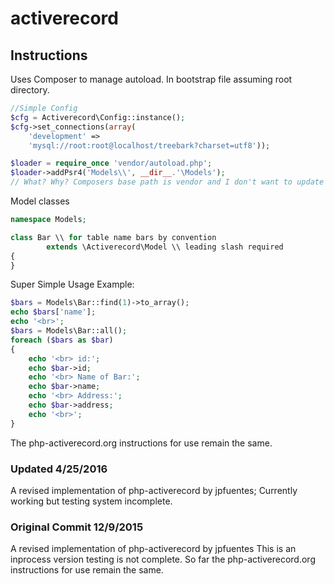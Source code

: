 # activerecord

## Instructions

Uses Composer to manage autoload.
In bootstrap file assuming root directory.
```php
//Simple Config
$cfg = Activerecord\Config::instance();
$cfg->set_connections(array(
    'development' =>
    'mysql://root:root@localhost/treebark?charset=utf8'));

$loader = require_once 'vendor/autoload.php';
$loader->addPsr4('Models\\', __dir__.'\Models');
// What? Why? Composers base path is vendor and I don't want to update Composer for every new Model.
```
Model classes
```php
namespace Models;

class Bar \\ for table name bars by convention
        extends \Activerecord\Model \\ leading slash required
{
}
```
Super Simple Usage Example:
```php
$bars = Models\Bar::find(1)->to_array();
echo $bars['name'];
echo '<br>';
$bars = Models\Bar::all();
foreach ($bars as $bar)
{
    echo '<br> id:';
    echo $bar->id;
    echo '<br> Name of Bar:';
    echo $bar->name;
    echo '<br> Address:';
    echo $bar->address;
    echo '<br>';
}
```
The php-activerecord.org instructions for use remain the same.

### Updated 4/25/2016
A revised implementation of php-activerecord by jpfuentes;
Currently working but testing system incomplete.

### Original Commit 12/9/2015
A revised implementation of php-activerecord by jpfuentes
This is an inprocess version testing is not complete.
So far the php-activerecord.org instructions for use remain the same.

